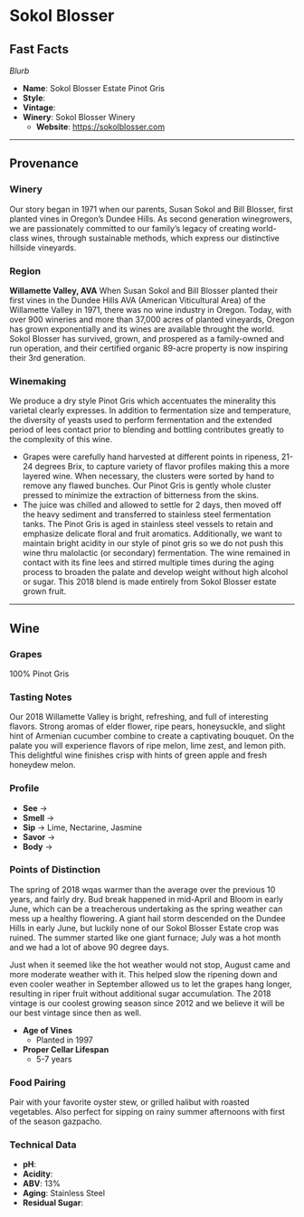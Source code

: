 # Sokol Blosser
## Fast Facts
*Blurb*
- **Name**: Sokol Blosser Estate Pinot Gris
- **Style**: 
- **Vintage**: 
- **Winery**:  Sokol Blosser Winery
	- **Website**: https://sokolblosser.com
- - - -
## Provenance
### Winery
Our story began in 1971 when our parents, Susan Sokol and Bill Blosser, first planted vines in Oregon’s Dundee Hills. As second generation winegrowers, we are passionately committed to our family’s legacy of creating world-class wines, through sustainable methods, which express our distinctive hillside vineyards.
### Region
**Willamette Valley, AVA**
When Susan Sokol and Bill Blosser planted their first vines in the Dundee Hills AVA (American Viticultural Area) of the Willamette Valley in 1971, there was no wine industry in Oregon. Today, with over 900 wineries and more than 37,000 acres of planted vineyards, Oregon has grown exponentially and its wines are available throught the world. Sokol Blosser has survived, grown, and prospered as a family-owned and run operation, and their certified organic 89-acre property is now inspiring their 3rd generation.
### Winemaking 
We produce a dry style Pinot Gris which accentuates the minerality this varietal clearly expresses. In addition to fermentation size and temperature, the diversity of yeasts used to perform fermentation and the extended period of lees contact prior to blending and bottling contributes greatly to the complexity of this wine.
- Grapes were carefully hand harvested at different points in ripeness, 21-24 degrees Brix, to capture variety of flavor profiles making this a more layered wine. When necessary, the clusters were sorted by hand to remove any flawed bunches. Our Pinot Gris is gently whole cluster pressed to minimize the extraction of bitterness from the skins.
- The juice was chilled and allowed to settle for 2 days, then moved off the heavy sediment and transferred to stainless steel fermentation tanks. The Pinot Gris is aged in stainless steel vessels to retain and emphasize delicate floral and fruit aromatics. Additionally, we want to maintain bright acidity in our style of pinot gris so we do not push this wine thru malolactic (or secondary) fermentation. The wine remained in contact with its fine lees and stirred multiple times during the aging process to broaden the palate and develop weight without high alcohol or sugar. This 2018 blend is made entirely from Sokol Blosser estate grown fruit.
- - - -
## Wine
### Grapes
100% Pinot Gris
### Tasting Notes
Our 2018 Willamette Valley is bright, refreshing, and full of interesting flavors. Strong aromas of elder flower, ripe pears, honeysuckle, and slight hint of Armenian cucumber combine to create a captivating bouquet. On the palate you will experience flavors of ripe melon, lime zest, and lemon pith. This delightful wine finishes crisp with hints of green apple and fresh honeydew melon.
### Profile
- **See** →  
- **Smell** → 
- **Sip** → Lime, Nectarine, Jasmine
- **Savor** → 
- **Body** → 
### Points of Distinction
The spring of 2018 wqas warmer than the average over the previous 10 years, and fairly dry. Bud break happened in mid-April and Bloom in early June, which can be a treacherous undertaking as the spring weather can mess up a healthy flowering. A giant hail storm descended on the Dundee Hills in early June, but luckily none of our Sokol Blosser Estate crop was ruined. The summer started like one giant furnace; July was a hot month and we had a lot of above 90 degree days. 

Just when it seemed like the hot weather would not stop, August came and more moderate weather with it. This helped slow the ripening down and even cooler weather in September allowed us to let the grapes hang longer, resulting in riper fruit without additional sugar accumulation. The 2018 vintage is our coolest growing season since 2012 and we believe it will be our best vintage since then as well.
- **Age of Vines**
	- Planted in 1997
- **Proper Cellar Lifespan**
	- 5-7 years
### Food Pairing
Pair with your favorite oyster stew, or grilled halibut with roasted vegetables. Also perfect for sipping on rainy summer afternoons with first of the season gazpacho.
### Technical Data
- **pH**: 
- **Acidity**: 
- **ABV**: 13%
- **Aging**: Stainless Steel
- **Residual Sugar**: 